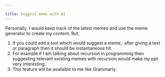 ```yaml
---

title: Suggest meme with AI
---
```



Personally, I would keep track of the latest memes and use the meme generator to create my content. But, 

1. If you could add a tool which would suggest a meme,  after giving a text or paragraph then it should be instantaneous hit.
2. For example if I am talking about recursion in programming then suggesting relevant existing memes with recursion would make my ppt very interesting.
3. This feature will be available to me like Grammarly.

